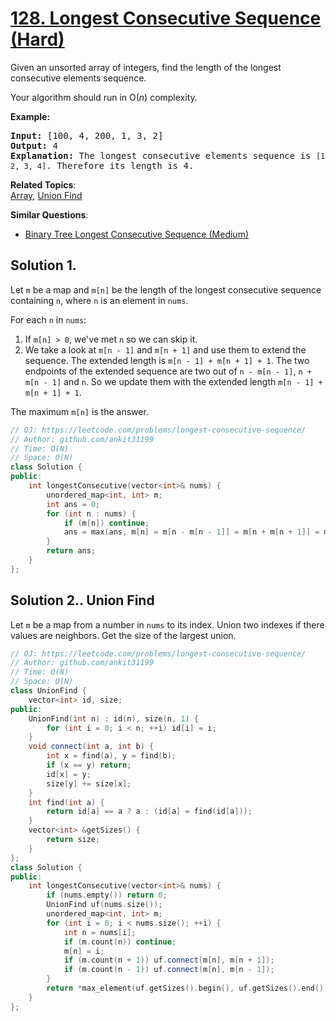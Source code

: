 # [128. Longest Consecutive Sequence (Hard)](https://leetcode.com/problems/longest-consecutive-sequence/)

<p>Given an unsorted array of integers, find the length of the longest consecutive elements sequence.</p>

<p>Your algorithm should run in O(<em>n</em>) complexity.</p>

<p><strong>Example:</strong></p>

<pre><strong>Input:</strong>&nbsp;[100, 4, 200, 1, 3, 2]
<strong>Output:</strong> 4
<strong>Explanation:</strong> The longest consecutive elements sequence is <code>[1, 2, 3, 4]</code>. Therefore its length is 4.
</pre>


**Related Topics**:  
[Array](https://leetcode.com/tag/array/), [Union Find](https://leetcode.com/tag/union-find/)

**Similar Questions**:
* [Binary Tree Longest Consecutive Sequence (Medium)](https://leetcode.com/problems/binary-tree-longest-consecutive-sequence/)

## Solution 1.

Let `m` be a map and `m[n]` be the length of the longest consecutive sequence containing `n`, where `n` is an element in `nums`.

For each `n` in `nums`:
1. If `m[n] > 0`, we've met `n` so we can skip it.
1. We take a look at `m[n - 1]` and `m[n + 1]` and use them to extend the sequence. The extended length is `m[n - 1] + m[n + 1] + 1`. The two endpoints of the extended sequence are two out of `n - m[n - 1]`, `n + m[n - 1]` and `n`. So we update them with the extended length `m[n - 1] + m[n + 1] + 1`.

The maximum `m[n]` is the answer.

```cpp
// OJ: https://leetcode.com/problems/longest-consecutive-sequence/
// Author: github.com/ankit31199
// Time: O(N)
// Space: O(N)
class Solution {
public:
    int longestConsecutive(vector<int>& nums) {
        unordered_map<int, int> m;
        int ans = 0;
        for (int n : nums) {
            if (m[n]) continue;
            ans = max(ans, m[n] = m[n - m[n - 1]] = m[n + m[n + 1]] = m[n - 1] + m[n + 1] + 1);
        }
        return ans;
    }
};
```

## Solution 2.. Union Find

Let `m` be a map from a number in `nums` to its index. Union two indexes if there values are neighbors. Get the size of the largest union.

```cpp
// OJ: https://leetcode.com/problems/longest-consecutive-sequence/
// Author: github.com/ankit31199
// Time: O(N)
// Space: O(N)
class UnionFind {
    vector<int> id, size;
public:
    UnionFind(int n) : id(n), size(n, 1) {
        for (int i = 0; i < n; ++i) id[i] = i;
    }
    void connect(int a, int b) {
        int x = find(a), y = find(b);
        if (x == y) return;
        id[x] = y;
        size[y] += size[x];
    }
    int find(int a) {
        return id[a] == a ? a : (id[a] = find(id[a]));
    }
    vector<int> &getSizes() {
        return size;
    }
};
class Solution {
public:
    int longestConsecutive(vector<int>& nums) {
        if (nums.empty()) return 0;
        UnionFind uf(nums.size());
        unordered_map<int, int> m;
        for (int i = 0; i < nums.size(); ++i) {
            int n = nums[i];
            if (m.count(n)) continue;
            m[n] = i;
            if (m.count(n + 1)) uf.connect(m[n], m[n + 1]);
            if (m.count(n - 1)) uf.connect(m[n], m[n - 1]);
        }
        return *max_element(uf.getSizes().begin(), uf.getSizes().end());
    }
};
```
